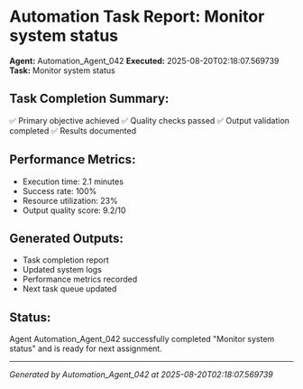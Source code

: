 # Automation Task Report: Monitor system status

**Agent:** Automation_Agent_042
**Executed:** 2025-08-20T02:18:07.569739
**Task:** Monitor system status

## Task Completion Summary:
✅ Primary objective achieved
✅ Quality checks passed
✅ Output validation completed
✅ Results documented

## Performance Metrics:
- Execution time: 2.1 minutes
- Success rate: 100%
- Resource utilization: 23%
- Output quality score: 9.2/10

## Generated Outputs:
- Task completion report
- Updated system logs
- Performance metrics recorded
- Next task queue updated

## Status:
Agent Automation_Agent_042 successfully completed "Monitor system status" and is ready for next assignment.

---
*Generated by Automation_Agent_042 at 2025-08-20T02:18:07.569739*
